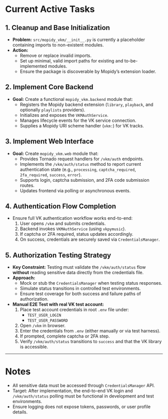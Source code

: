 # Current Active Tasks

## 1. Cleanup and Base Initialization
- **Problem:** `src/mopidy_vkm/__init__.py` is currently a placeholder containing imports to non-existent modules.
- **Action:**
  - Remove or replace invalid imports.
  - Set up minimal, valid import paths for existing and to-be-implemented modules.
  - Ensure the package is discoverable by Mopidy’s extension loader.

## 2. Implement Core Backend
- **Goal:** Create a functional `mopidy_vkm.backend` module that:
  - Registers the Mopidy backend extension (`library`, `playback`, and optionally `playlists` providers).
  - Initializes and exposes the `VKMAuthService`.
  - Manages lifecycle events for the VK service connection.
  - Supplies a Mopidy URI scheme handler (`vkm:`) for VK tracks.

## 3. Implement Web Interface
- **Goal:** Create `mopidy_vkm.web` module that:
  - Provides Tornado request handlers for `/vkm/auth` endpoints.
  - Implements the `/vkm/auth/status` method to report current authentication state (e.g., `processing`, `captcha_required`, `2fa_required`, `success`, `error`).
  - Supports login, captcha submission, and 2FA code submission routes.
  - Updates frontend via polling or asynchronous events.

## 4. Authentication Flow Completion
- Ensure full VK authentication workflow works end-to-end:
  1. User opens `/vkm` and submits credentials.
  2. Backend invokes `VKMAuthService` (using `vkpymusic`).
  3. If captcha or 2FA required, status updates accordingly.
  4. On success, credentials are securely saved via `CredentialsManager`.

## 5. Authorization Testing Strategy
- **Key Constraint:** Testing must validate the `/vkm/auth/status` flow **without** reading sensitive data directly from the credentials file.
- **Approach:**
  - Mock or stub the `CredentialsManager` when testing status responses.
  - Simulate status transitions in controlled test environments.
  - Ensure test coverage for both success and failure paths of authorization.
- **Manual E2E Test with real VK test account:**
  1. Place test account credentials in root `.env` file under:
     - `TEST_USER_LOGIN`
     - `TEST_USER_PASSWORD`
  2. Open `/vkm` in browser.
  3. Enter the credentials from `.env` (either manually or via test harness).
  4. If prompted, complete captcha or 2FA step.
  5. Verify `/vkm/auth/status` transitions to `success` and that the VK library is accessible.


---

# Notes
- All sensitive data must be accessed through `CredentialsManager` API.
- Target: After implementation, the end-to-end VK login and `/vkm/auth/status` polling must be functional in development and test environments.
- Ensure logging does not expose tokens, passwords, or user profile details.
